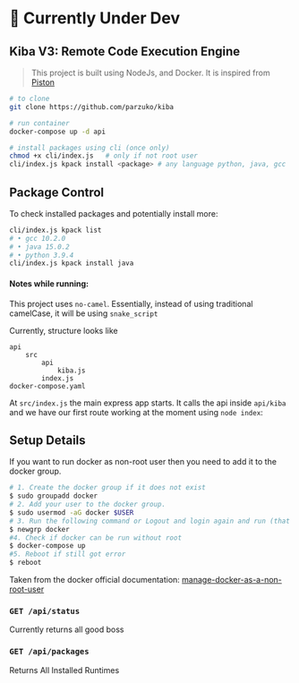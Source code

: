 # 🚨 Currently Under Dev

## Kiba V3: Remote Code Execution Engine

> This project is built using NodeJs, and Docker. It is inspired from [Piston]()

```bash
# to clone
git clone https://github.com/parzuko/kiba

# run container
docker-compose up -d api

# install packages using cli (once only)
chmod +x cli/index.js   # only if not root user
cli/index.js kpack install <package> # any language python, java, gcc
```
## Package Control

To check installed packages and potentially install more:

```bash
cli/index.js kpack list 
# • gcc 10.2.0
# • java 15.0.2
# • python 3.9.4
cli/index.js kpack install java
```



#### Notes while running:

This project uses `no-camel`. Essentially, instead of using traditional camelCase, it will be using `snake_script`

Currently, structure looks like

```
api
    src
        api
            kiba.js
        index.js
docker-compose.yaml
```

At `src/index.js` the main express app starts. It calls the api inside `api/kiba` and we have our first route working at the moment using `node index`:




## Setup Details
If you want to run docker as non-root user then you need to add it to the docker group.
```bash
# 1. Create the docker group if it does not exist
$ sudo groupadd docker
# 2. Add your user to the docker group.
$ sudo usermod -aG docker $USER
# 3. Run the following command or Logout and login again and run (that doesn't work you may need to reboot your machine first)
$ newgrp docker
#4. Check if docker can be run without root
$ docker-compose up
#5. Reboot if still got error
$ reboot
```
Taken from the docker official documentation: [manage-docker-as-a-non-root-user](https://docs.docker.com/engine/install/linux-postinstall/)




### `GET /api/status`
Currently returns all good boss

### `GET /api/packages`
Returns All Installed Runtimes
